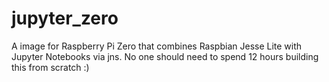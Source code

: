 # jupyter_zero
A image for Raspberry Pi Zero that combines Raspbian Jesse Lite with Jupyter Notebooks via jns.  No one should need to spend 12 hours building this from scratch :) 
